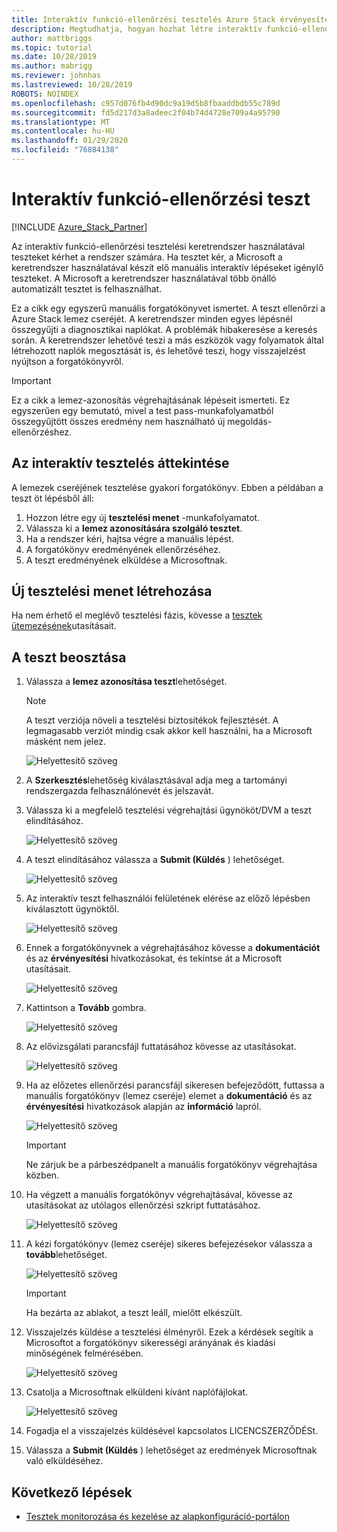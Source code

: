 ```yaml
---
title: Interaktív funkció-ellenőrzési tesztelés Azure Stack érvényesítés szolgáltatásként
description: Megtudhatja, hogyan hozhat létre interaktív funkció-ellenőrzési teszteket Azure Stackhoz szolgáltatásként történő érvényesítéssel.
author: mattbriggs
ms.topic: tutorial
ms.date: 10/28/2019
ms.author: mabrigg
ms.reviewer: johnhas
ms.lastreviewed: 10/28/2019
ROBOTS: NOINDEX
ms.openlocfilehash: c957d076fb4d90dc9a19d5b8fbaaddbdb55c789d
ms.sourcegitcommit: fd5d217d3a8adeec2f04b74d4728e709a4a95790
ms.translationtype: MT
ms.contentlocale: hu-HU
ms.lasthandoff: 01/29/2020
ms.locfileid: "76884138"
---
```

# <a name="interactive-feature-verification-testing"></a>Interaktív funkció-ellenőrzési teszt  

[!INCLUDE [Azure_Stack_Partner](./includes/azure-stack-partner-appliesto.md)]

Az interaktív funkció-ellenőrzési tesztelési keretrendszer használatával teszteket kérhet a rendszer számára. Ha tesztet kér, a Microsoft a keretrendszer használatával készít elő manuális interaktív lépéseket igénylő teszteket. A Microsoft a keretrendszer használatával több önálló automatizált tesztet is felhasználhat.

Ez a cikk egy egyszerű manuális forgatókönyvet ismertet. A teszt ellenőrzi a Azure Stack lemez cseréjét. A keretrendszer minden egyes lépésnél összegyűjti a diagnosztikai naplókat. A problémák hibakeresése a keresés során. A keretrendszer lehetővé teszi a más eszközök vagy folyamatok által létrehozott naplók megosztását is, és lehetővé teszi, hogy visszajelzést nyújtson a forgatókönyvről.

> [!Important]  
> Ez a cikk a lemez-azonosítás végrehajtásának lépéseit ismerteti. Ez egyszerűen egy bemutató, mivel a test pass-munkafolyamatból összegyűjtött összes eredmény nem használható új megoldás-ellenőrzéshez.

## <a name="overview-of-interactive-testing"></a>Az interaktív tesztelés áttekintése

A lemezek cseréjének tesztelése gyakori forgatókönyv. Ebben a példában a teszt öt lépésből áll:

1. Hozzon létre egy új **tesztelési menet** -munkafolyamatot.
2. Válassza ki a **lemez azonosítására szolgáló tesztet**.
3. Ha a rendszer kéri, hajtsa végre a manuális lépést.
4. A forgatókönyv eredményének ellenőrzéséhez.
5. A teszt eredményének elküldése a Microsoftnak.

## <a name="create-a-new-test-pass"></a>Új tesztelési menet létrehozása

Ha nem érhető el meglévő tesztelési fázis, kövesse a [tesztek ütemezésének](azure-stack-vaas-schedule-test-pass.md)utasításait.

## <a name="schedule-the-test"></a>A teszt beosztása

1. Válassza a **lemez azonosítása teszt**lehetőséget.

    > [!Note]  
    > A teszt verziója növeli a tesztelési biztosítékok fejlesztését. A legmagasabb verziót mindig csak akkor kell használni, ha a Microsoft másként nem jelez.

    ![Helyettesítő szöveg](media/azure-stack-vaas-interactive-feature-verification/image4.png)

1. A **Szerkesztés**lehetőség kiválasztásával adja meg a tartományi rendszergazda felhasználónevét és jelszavát.

1. Válassza ki a megfelelő tesztelési végrehajtási ügynököt/DVM a teszt elindításához.

    ![Helyettesítő szöveg](media/azure-stack-vaas-interactive-feature-verification/image5.png)

1. A teszt elindításához válassza a **Submit (Küldés** ) lehetőséget.

    ![Helyettesítő szöveg](media/azure-stack-vaas-interactive-feature-verification/image6.png)

1. Az interaktív teszt felhasználói felületének elérése az előző lépésben kiválasztott ügynöktől.

    ![Helyettesítő szöveg](media/azure-stack-vaas-interactive-feature-verification/image8.png)

1. Ennek a forgatókönyvnek a végrehajtásához kövesse a **dokumentációt** és az **érvényesítési** hivatkozásokat, és tekintse át a Microsoft utasításait.

    ![Helyettesítő szöveg](media/azure-stack-vaas-interactive-feature-verification/image9.png)

1. Kattintson a **Tovább** gombra.

    ![Helyettesítő szöveg](media/azure-stack-vaas-interactive-feature-verification/image10.png)

1. Az elővizsgálati parancsfájl futtatásához kövesse az utasításokat.

    ![Helyettesítő szöveg](media/azure-stack-vaas-interactive-feature-verification/image11.png)

1. Ha az előzetes ellenőrzési parancsfájl sikeresen befejeződött, futtassa a manuális forgatókönyv (lemez cseréje) elemet a **dokumentáció** és az **érvényesítési** hivatkozások alapján az **információ** lapról.

    ![Helyettesítő szöveg](media/azure-stack-vaas-interactive-feature-verification/image12.png)

    > [!Important]  
    > Ne zárjuk be a párbeszédpanelt a manuális forgatókönyv végrehajtása közben.

1. Ha végzett a manuális forgatókönyv végrehajtásával, kövesse az utasításokat az utólagos ellenőrzési szkript futtatásához.

    ![Helyettesítő szöveg](media/azure-stack-vaas-interactive-feature-verification/image13.png)

1. A kézi forgatókönyv (lemez cseréje) sikeres befejezésekor válassza a **tovább**lehetőséget.

    ![Helyettesítő szöveg](media/azure-stack-vaas-interactive-feature-verification/image14.png)

    > [!Important]  
    > Ha bezárta az ablakot, a teszt leáll, mielőtt elkészült.

1. Visszajelzés küldése a tesztelési élményről. Ezek a kérdések segítik a Microsoftot a forgatókönyv sikerességi arányának és kiadási minőségének felmérésében.

    ![Helyettesítő szöveg](media/azure-stack-vaas-interactive-feature-verification/image15.png)

1. Csatolja a Microsoftnak elküldeni kívánt naplófájlokat.

    ![Helyettesítő szöveg](media/azure-stack-vaas-interactive-feature-verification/image16.png)

1. Fogadja el a visszajelzés küldésével kapcsolatos LICENCSZERZŐDÉSt.

1. Válassza a **Submit (Küldés** ) lehetőséget az eredmények Microsoftnak való elküldéséhez.

## <a name="next-steps"></a>Következő lépések

- [Tesztek monitorozása és kezelése az alapkonfiguráció-portálon](azure-stack-vaas-monitor-test.md)
